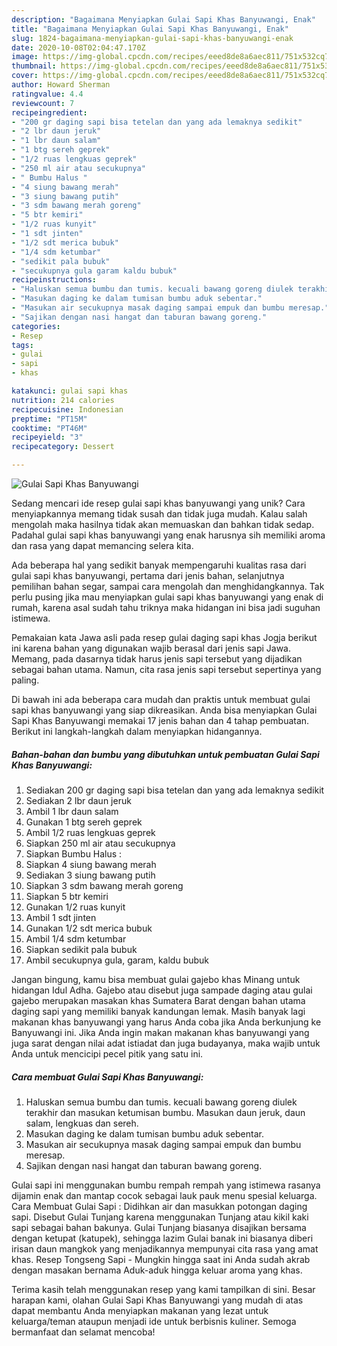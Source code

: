 ```yaml
---
description: "Bagaimana Menyiapkan Gulai Sapi Khas Banyuwangi, Enak"
title: "Bagaimana Menyiapkan Gulai Sapi Khas Banyuwangi, Enak"
slug: 1824-bagaimana-menyiapkan-gulai-sapi-khas-banyuwangi-enak
date: 2020-10-08T02:04:47.170Z
image: https://img-global.cpcdn.com/recipes/eeed8de8a6aec811/751x532cq70/gulai-sapi-khas-banyuwangi-foto-resep-utama.jpg
thumbnail: https://img-global.cpcdn.com/recipes/eeed8de8a6aec811/751x532cq70/gulai-sapi-khas-banyuwangi-foto-resep-utama.jpg
cover: https://img-global.cpcdn.com/recipes/eeed8de8a6aec811/751x532cq70/gulai-sapi-khas-banyuwangi-foto-resep-utama.jpg
author: Howard Sherman
ratingvalue: 4.4
reviewcount: 7
recipeingredient:
- "200 gr daging sapi bisa tetelan dan yang ada lemaknya sedikit"
- "2 lbr daun jeruk"
- "1 lbr daun salam"
- "1 btg sereh geprek"
- "1/2 ruas lengkuas geprek"
- "250 ml air atau secukupnya"
- " Bumbu Halus "
- "4 siung bawang merah"
- "3 siung bawang putih"
- "3 sdm bawang merah goreng"
- "5 btr kemiri"
- "1/2 ruas kunyit"
- "1 sdt jinten"
- "1/2 sdt merica bubuk"
- "1/4 sdm ketumbar"
- "sedikit pala bubuk"
- "secukupnya gula garam kaldu bubuk"
recipeinstructions:
- "Haluskan semua bumbu dan tumis. kecuali bawang goreng diulek terakhir dan masukan ketumisan bumbu. Masukan daun jeruk, daun salam, lengkuas dan sereh."
- "Masukan daging ke dalam tumisan bumbu aduk sebentar."
- "Masukan air secukupnya masak daging sampai empuk dan bumbu meresap."
- "Sajikan dengan nasi hangat dan taburan bawang goreng."
categories:
- Resep
tags:
- gulai
- sapi
- khas

katakunci: gulai sapi khas 
nutrition: 214 calories
recipecuisine: Indonesian
preptime: "PT15M"
cooktime: "PT46M"
recipeyield: "3"
recipecategory: Dessert

---
```



![Gulai Sapi Khas Banyuwangi](https://img-global.cpcdn.com/recipes/eeed8de8a6aec811/751x532cq70/gulai-sapi-khas-banyuwangi-foto-resep-utama.jpg)

Sedang mencari ide resep gulai sapi khas banyuwangi yang unik? Cara menyiapkannya memang tidak susah dan tidak juga mudah. Kalau salah mengolah maka hasilnya tidak akan memuaskan dan bahkan tidak sedap. Padahal gulai sapi khas banyuwangi yang enak harusnya sih memiliki aroma dan rasa yang dapat memancing selera kita.

Ada beberapa hal yang sedikit banyak mempengaruhi kualitas rasa dari gulai sapi khas banyuwangi, pertama dari jenis bahan, selanjutnya pemilihan bahan segar, sampai cara mengolah dan menghidangkannya. Tak perlu pusing jika mau menyiapkan gulai sapi khas banyuwangi yang enak di rumah, karena asal sudah tahu triknya maka hidangan ini bisa jadi suguhan istimewa.

Pemakaian kata Jawa asli pada resep gulai daging sapi khas Jogja berikut ini karena bahan yang digunakan wajib berasal dari jenis sapi Jawa. Memang, pada dasarnya tidak harus jenis sapi tersebut yang dijadikan sebagai bahan utama. Namun, cita rasa jenis sapi tersebut sepertinya yang paling.


Di bawah ini ada beberapa cara mudah dan praktis untuk membuat gulai sapi khas banyuwangi yang siap dikreasikan. Anda bisa menyiapkan Gulai Sapi Khas Banyuwangi memakai 17 jenis bahan dan 4 tahap pembuatan. Berikut ini langkah-langkah dalam menyiapkan hidangannya.

<!--inarticleads1-->

##### Bahan-bahan dan bumbu yang dibutuhkan untuk pembuatan Gulai Sapi Khas Banyuwangi:

1. Sediakan 200 gr daging sapi bisa tetelan dan yang ada lemaknya sedikit
1. Sediakan 2 lbr daun jeruk
1. Ambil 1 lbr daun salam
1. Gunakan 1 btg sereh geprek
1. Ambil 1/2 ruas lengkuas geprek
1. Siapkan 250 ml air atau secukupnya
1. Siapkan  Bumbu Halus :
1. Siapkan 4 siung bawang merah
1. Sediakan 3 siung bawang putih
1. Siapkan 3 sdm bawang merah goreng
1. Siapkan 5 btr kemiri
1. Gunakan 1/2 ruas kunyit
1. Ambil 1 sdt jinten
1. Gunakan 1/2 sdt merica bubuk
1. Ambil 1/4 sdm ketumbar
1. Siapkan sedikit pala bubuk
1. Ambil secukupnya gula, garam, kaldu bubuk


Jangan bingung, kamu bisa membuat gulai gajebo khas Minang untuk hidangan Idul Adha. Gajebo atau disebut juga sampade daging atau gulai gajebo merupakan masakan khas Sumatera Barat dengan bahan utama daging sapi yang memiliki banyak kandungan lemak. Masih banyak lagi makanan khas banyuwangi yang harus Anda coba jika Anda berkunjung ke Banyuwangi ini. Jika Anda ingin makan makanan khas banyuwangi yang juga sarat dengan nilai adat istiadat dan juga budayanya, maka wajib untuk Anda untuk mencicipi pecel pitik yang satu ini. 

<!--inarticleads2-->

##### Cara membuat Gulai Sapi Khas Banyuwangi:

1. Haluskan semua bumbu dan tumis. kecuali bawang goreng diulek terakhir dan masukan ketumisan bumbu. Masukan daun jeruk, daun salam, lengkuas dan sereh.
1. Masukan daging ke dalam tumisan bumbu aduk sebentar.
1. Masukan air secukupnya masak daging sampai empuk dan bumbu meresap.
1. Sajikan dengan nasi hangat dan taburan bawang goreng.


Gulai sapi ini menggunakan bumbu rempah rempah yang istimewa rasanya dijamin enak dan mantap cocok sebagai lauk pauk menu spesial keluarga. Cara Membuat Gulai Sapi : Didihkan air dan masukkan potongan daging sapi. Disebut Gulai Tunjang karena menggunakan Tunjang atau kikil kaki sapi sebagai bahan bakunya. Gulai Tunjang biasanya disajikan bersama dengan ketupat (katupek), sehingga lazim Gulai banak ini biasanya diberi irisan daun mangkok yang menjadikannya mempunyai cita rasa yang amat khas. Resep Tongseng Sapi - Mungkin hingga saat ini Anda sudah akrab dengan masakan bernama Aduk-aduk hingga keluar aroma yang khas. 

Terima kasih telah menggunakan resep yang kami tampilkan di sini. Besar harapan kami, olahan Gulai Sapi Khas Banyuwangi yang mudah di atas dapat membantu Anda menyiapkan makanan yang lezat untuk keluarga/teman ataupun menjadi ide untuk berbisnis kuliner. Semoga bermanfaat dan selamat mencoba!

